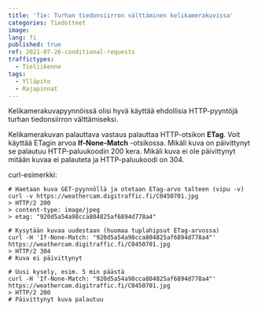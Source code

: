 ```yaml
---
title: 'Tie: Turhan tiedonsiirron välttäminen kelikamerakuvissa'
categories: Tiedotteet
image:
lang: fi
published: true
ref: 2021-07-26-conditional-requests
traffictypes:
  - Tieliikenne
tags:
  - Ylläpito
  - Rajapinnat
---
```


Kelikamerakuvapyynnöissä olisi hyvä käyttää ehdollisia HTTP-pyyntöjä turhan
tiedonsiirron välttämiseksi.

Kelikamerakuvan palauttava vastaus palauttaa HTTP-otsikon **ETag**. Voit käyttää
ETagin arvoa **If-None-Match** -otsikossa. Mikäli kuva on päivittynyt se
palautuu HTTP-paluukoodin 200 kera. Mikäli kuva ei ole päivittynyt mitään kuvaa
ei palauteta ja HTTP-paluukoodi on 304.

curl-esimerkki:

```
# Haetaan kuva GET-pyynnöllä ja otetaan ETag-arvo talteen (vipu -v)
curl -v https://weathercam.digitraffic.fi/C0450701.jpg
> HTTP/2 200
> content-type: image/jpeg
> etag: "920d5a54a98cca804825af6894d778a4"

# Kysytään kuvaa uudestaan (huomaa tuplahipsut ETag-arvossa)
curl -H 'If-None-Match: "920d5a54a98cca804825af6894d778a4"' https://weathercam.digitraffic.fi/C0450701.jpg
> HTTP/2 304
# Kuva ei päivittynyt

# Uusi kysely, esim. 5 min päästä
curl -H 'If-None-Match: "920d5a54a98cca804825af6894d778a4"' https://weathercam.digitraffic.fi/C0450701.jpg
> HTTP/2 200
# Päivittynyt kuva palautuu
```
